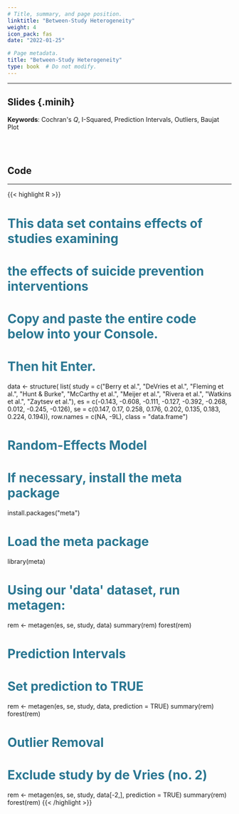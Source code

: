 ```yaml
---
# Title, summary, and page position.
linktitle: "Between-Study Heterogeneity"
weight: 4
icon_pack: fas
date: "2022-01-25"

# Page metadata.
title: "Between-Study Heterogeneity"
type: book  # Do not modify.
---
```


<style>
code{
  color: #2a7792;
}
.hljs{
  font-size: 16px
}
.minih{
  font-size: 1px;
  margin: 0px 0px 0px 0px;
}

.highlight {
    position: relative;
}
.highlight pre {
    padding: 15px;
}
.highlight-copy-btn {
    position: absolute;
    top: 7px;
    right: 7px;
    border: 0;
    border-radius: 4px;
    padding: 5px;
    font-size: 0.7em;
    line-height: 1.8;
    color: #fff;
    background-color: #777;
    min-width: 55px;
    text-align: center;
}
.highlight-copy-btn:hover {
    background-color: #666;
}
</style>

---


## Slides {.minih}

<object data="/media/workshop/ma/heterogeneity.pdf" type="application/pdf" width="100%" height="500px">
</object>

**Keywords**: Cochran's _Q_, I-Squared, Prediction Intervals, Outliers, Baujat Plot


<br></br>

## Code

---

{{< highlight R >}}
# This data set contains effects of studies examining
# the effects of suicide prevention interventions
# Copy and paste the entire code below into your Console.
# Then hit Enter.
data <- structure(
            list(
                study = c("Berry et al.", "DeVries et al.", 
                          "Fleming et al.", "Hunt & Burke", 
                          "McCarthy et al.", "Meijer et al.", 
                          "Rivera et al.", "Watkins et al.", 
                          "Zaytsev et al."), 
                es = c(-0.143, -0.608, -0.111, -0.127, -0.392, 
                       -0.268, 0.012, -0.245, -0.126), 
                se = c(0.147, 0.17, 0.258, 0.176, 0.202, 
                       0.135, 0.183, 0.224, 0.194)), 
                row.names = c(NA, -9L), 
            class = "data.frame")

# Random-Effects Model
# If necessary, install the meta package
install.packages("meta")

# Load the meta package
library(meta)

# Using our 'data' dataset, run metagen:
rem <- metagen(es, se, study, data)
summary(rem)
forest(rem)

# Prediction Intervals
# Set prediction to TRUE
rem <- metagen(es, se, study, data, prediction = TRUE)
summary(rem)
forest(rem)

# Outlier Removal
# Exclude study by de Vries (no. 2)
rem <- metagen(es, se, study, data[-2,], prediction = TRUE)
summary(rem)
forest(rem)
{{< /highlight >}}



<style>
h1 {color: #2a7792;}
</style>



